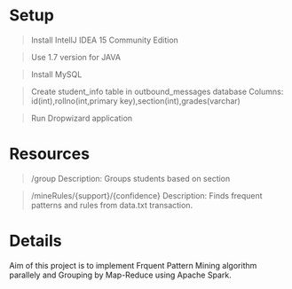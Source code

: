 
Setup
====

>Install IntellJ IDEA 15 Community Edition

>Use 1.7 version for JAVA

>Install MySQL 

>Create student_info table in  outbound_messages database 
 Columns: id(int),rollno(int,primary key),section(int),grades(varchar)

>Run Dropwizard application

Resources
====

>/group
 Description: Groups students based on section

>/mineRules/{support}/{confidence}
 Description: Finds frequent patterns and rules from data.txt transaction. 

Details
====
Aim of this project is to implement Frquent Pattern Mining algorithm parallely and Grouping by Map-Reduce using Apache Spark. 
